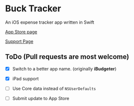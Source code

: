 # Buck Tracker

An iOS expense tracker app written in Swift

[App Store page](https://itunes.apple.com/us/app/ibudgeter/id1048395728?ls=1&mt=8)

[Support Page](http://hkalexling.com/2015/10/11/ibudgeter-support-page/)

## ToDo (Pull requests are most welcome)

- [X] Switch to a better app name. (originally **iBudgeter**)
- [X] iPad support
- [ ] Use Core data instead of `NSUserDefaults`
- [ ] Submit update to App Store


